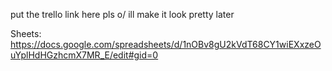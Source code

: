put the trello link here pls o/ ill make it look pretty later


Sheets:
https://docs.google.com/spreadsheets/d/1nOBv8gU2kVdT68CY1wiEXxzeOuYplHdHGzhcmX7MR_E/edit#gid=0


